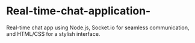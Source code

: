 # Real-time-chat-application-
Real-time chat app using Node.js, Socket.io for seamless communication, and HTML/CSS for a stylish interface.
